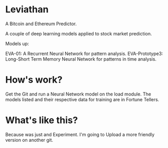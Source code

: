 # Leviathan

A Bitcoin and Ethereum Predictor.

A couple of deep learning models applied to stock market prediction.

Models up:

EVA-01: A Recurrent Neural Network for pattern analysis.
EVA-Prototype3: Long-Short Term Memory Neural Network for patterns in time analysis.

# How's work?

Get the Git and run a Neural Network model on the load module.
The models listed and their respective data for training are in Fortune Tellers.

# What's like this?

Because was just and Experiment. I'm going to Upload a more friendly version on another git.
